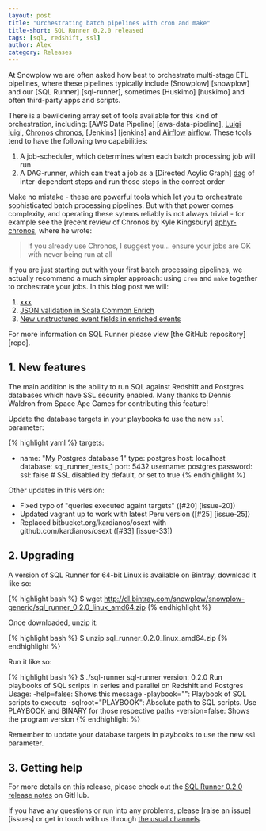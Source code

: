 ```yaml
---
layout: post
title: "Orchestrating batch pipelines with cron and make"
title-short: SQL Runner 0.2.0 released
tags: [sql, redshift, ssl]
author: Alex
category: Releases
---
```


At Snowplow we are often asked how best to orchestrate multi-stage ETL pipelines, where these pipelines typically include [Snowplow] [snowplow] and our [SQL Runner] [sql-runner], sometimes [Huskimo] [huskimo] and often third-party apps and scripts.

There is a bewildering array set of tools available for this kind of orchestration, including: [AWS Data Pipeline] [aws-data-pipeline], [Luigi] [luigi], [Chronos] [chronos], [Jenkins] [jenkins] and [Airflow] [airflow]. These tools tend to have the following two capabilities:

1. A job-scheduler, which determines when each batch processing job will run
2. A DAG-runner, which can treat a job as a [Directed Acylic Graph] [dag] of inter-dependent steps and run those steps in the correct order 

Make no mistake - these are powerful tools which let you to orchestrate sophisticated batch processing pipelines. But with that power comes complexity, and operating these sytems reliably is not always trivial - for example see the [recent review of Chronos by Kyle Kingsbury] [aphyr-chronos], where he wrote:

<blockquote><p>
If you already use Chronos, I suggest you... ensure your jobs are OK with never being run at all
</p></blockquote>

If you are just starting out with your first batch processing pipelines, we actually recommend a much simpler approach: using `cron` and `make` together to orchestrate your jobs. In this blog post we will:

1. [xxx](/blog/2015/10/02/snowplow-r71-stork-billed-kingfisher-released#xxx)
2. [JSON validation in Scala Common Enrich](/blog/2015/10/02/snowplow-r71-stork-billed-kingfisher-released#xxx)
3. [New unstructured event fields in enriched events](/blog/2015/10/02/snowplow-r71-stork-billed-kingfisher-released#xxx)

<!--more-->

For more information on SQL Runner please view [the GitHub repository] [repo].

<h2 id="new-features">1. New features</h2>

The main addition is the ability to run SQL against Redshift and Postgres databases which have SSL security enabled. Many thanks to Dennis Waldron from Space Ape Games for contributing this feature!

Update the database targets in your playbooks to use the new `ssl` parameter:

{% highlight yaml %}
targets:
  - name: "My Postgres database 1"
    type: postgres
    host: localhost
    database: sql_runner_tests_1
    port: 5432
    username: postgres
    password:
    ssl: false # SSL disabled by default, or set to true
{% endhighlight %}

Other updates in this version:

* Fixed typo of "queries executed againt targets" ([#20] [issue-20])
* Updated vagrant up to work with latest Peru version ([#25] [issue-25])
* Replaced bitbucket.org/kardianos/osext with github.com/kardianos/osext ([#33] [issue-33])

<h2 id="upgrading">2. Upgrading</h2>

A version of SQL Runner for 64-bit Linux is available on Bintray, download it like so:

{% highlight bash %}
$ wget http://dl.bintray.com/snowplow/snowplow-generic/sql_runner_0.2.0_linux_amd64.zip
{% endhighlight %}

Once downloaded, unzip it:

{% highlight bash %}
$ unzip sql_runner_0.2.0_linux_amd64.zip
{% endhighlight %}

Run it like so:

{% highlight bash %}
$ ./sql-runner
sql-runner version: 0.2.0
Run playbooks of SQL scripts in series and parallel on Redshift and Postgres
Usage:
  -help=false: Shows this message
  -playbook="": Playbook of SQL scripts to execute
  -sqlroot="PLAYBOOK": Absolute path to SQL scripts. Use PLAYBOOK and BINARY for those respective paths
  -version=false: Shows the program version
{% endhighlight %}

Remember to update your database targets in playbooks to use the new `ssl` parameter.

<h2 id="help">3. Getting help</h2>

For more details on this release, please check out the [SQL Runner 0.2.0 release notes][020-release] on GitHub.

If you have any questions or run into any problems, please [raise an issue][issues] or get in touch with us through [the usual channels][talk-to-us].

[data-pipeline]: https://aws.amazon.com/datapipeline/
[luigi]: https://github.com/spotify/luigi
[airflow]: yyy
[chronos]: xxx

[dag]: xxx

[aphyr-chronos]: https://aphyr.com/posts/326-call-me-maybe-chronos

[020-release]: https://github.com/snowplow/sql-runner/releases/tag/0.2.0

[talk-to-us]: https://github.com/snowplow/snowplow/wiki/Talk-to-us
